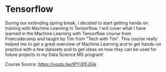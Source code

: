 # Tensorflow
During our extending spring break, I decided to start getting hands on training with Machine Learning in Tensorflow. I will cover what I have learned in the Machine Learning with Tensorflow course from Freecodecamp and taught by Tim from "Tech with Tim". This course really helped me to get a great overview of Machine Learning and to get hands-on practice with a few datasets and to get ideas on how they can be used for future projects in my Data Science MS program! 

Course Source: https://youtu.be/tPYj3fFJGjk 
